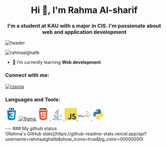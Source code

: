 <h1 align="center">Hi 👋, I'm Rahma Al-sharif</h1>
<h3 align="center">I'm a student at KAU with a major in CIS. I'm passionate about web and application development</h3>

![header](https://user-images.githubusercontent.com/110794992/226121714-5d4a3536-7082-4c7c-86a6-2161cbe0baae.jpeg)

<p align="left"> <img src="https://komarev.com/ghpvc/?username=rahmaalghalib&label=Profile%20views&color=0e75b6&style=flat" alt="rahmaalghalib" /> </p>

- 🌱 I’m currently learning **Web development**

<h3 align="left">Connect with me:</h3>
<p align="left">
<a href="https://twitter.com/rzazgs" target="blank"><img align="center" src="https://raw.githubusercontent.com/rahuldkjain/github-profile-readme-generator/master/src/images/icons/Social/twitter.svg" alt="rzazgs" height="30" width="40" /></a>

<h3 align="left">Languages and Tools:</h3>
<p align="left"> <a href="https://www.w3schools.com/css/" target="_blank" rel="noreferrer"> <img src="https://raw.githubusercontent.com/devicons/devicon/master/icons/css3/css3-original-wordmark.svg" alt="css3" width="40" height="40"/> </a> <a href="https://www.figma.com/" target="_blank" rel="noreferrer"> <img src="https://www.vectorlogo.zone/logos/figma/figma-icon.svg" alt="figma" width="40" height="40"/> </a> <a href="https://www.w3.org/html/" target="_blank" rel="noreferrer"> <img src="https://raw.githubusercontent.com/devicons/devicon/master/icons/html5/html5-original-wordmark.svg" alt="html5" width="40" height="40"/> </a> <a href="https://www.java.com" target="_blank" rel="noreferrer"> <img src="https://raw.githubusercontent.com/devicons/devicon/master/icons/java/java-original.svg" alt="java" width="40" height="40"/> </a> <a href="https://developer.mozilla.org/en-US/docs/Web/JavaScript" target="_blank" rel="noreferrer"> <img src="https://raw.githubusercontent.com/devicons/devicon/master/icons/javascript/javascript-original.svg" alt="javascript" width="40" height="40"/> </a> <a href="https://www.mysql.com/" target="_blank" rel="noreferrer"> <img src="https://raw.githubusercontent.com/devicons/devicon/master/icons/mysql/mysql-original-wordmark.svg" alt="mysql" width="40" height="40"/> </a> <a href="https://www.python.org" target="_blank" rel="noreferrer"> <img src="https://raw.githubusercontent.com/devicons/devicon/master/icons/python/python-original.svg" alt="python" width="40" height="40"/> </a> </p>
---
### My github status
<br/>
![Rahma's GitHub stats](https://github-readme-stats.vercel.app/api?username=rahmaalghalib&show_icons=true&bg_color=00000000)


